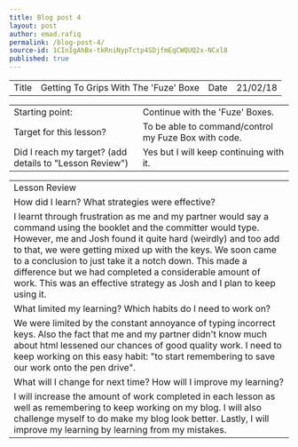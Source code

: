 ```yaml
---
title: Blog post 4
layout: post
author: emad.rafiq
permalink: /blog-post-4/
source-id: 1CInIgAhBx-tkRniNypTctp4SDjfmEqCWQUQ2x-NCxl8
published: true
---
```

<table>
  <tr>
    <td>Title</td>
    <td>Getting To Grips With The 'Fuze' Boxe</td>
    <td>Date</td>
    <td>21/02/18</td>
  </tr>
</table>


<table>
  <tr>
    <td>Starting point:</td>
    <td>Continue with the 'Fuze' Boxes. </td>
  </tr>
  <tr>
    <td>Target for this lesson?</td>
    <td>To be able to command/control my Fuze Box with code.</td>
  </tr>
  <tr>
    <td>Did I reach my target? 
(add details to "Lesson Review")</td>
    <td>Yes but I will keep continuing with it.</td>
  </tr>
</table>


 

<table>
  <tr>
    <td>Lesson Review</td>
  </tr>
  <tr>
    <td>How did I learn? What strategies were effective? </td>
  </tr>
  <tr>
    <td>I learnt through frustration as me and my partner would say a command using the booklet and the committer would type. However, me and Josh found it quite hard (weirdly) and too add to that, we were getting mixed up with the keys. We soon came to a conclusion to just take it a notch down. This made a difference but we had completed a considerable amount of work. This was an effective strategy as Josh and I plan to keep using it.</td>
  </tr>
  <tr>
    <td>What limited my learning? Which habits do I need to work on? </td>
  </tr>
  <tr>
    <td>We were limited by the constant annoyance of typing incorrect keys. Also the fact that me and my partner didn't know much about html lessened our chances of good quality work. I need to keep working on this easy habit: "to start remembering to save our work onto the pen drive".</td>
  </tr>
  <tr>
    <td>What will I change for next time? How will I improve my learning?</td>
  </tr>
  <tr>
    <td>I will increase the amount of work completed in each lesson as well as remembering to keep working on my blog. I will also challenge myself to do make my blog look better. Lastly, I will improve my learning by learning from my mistakes.</td>
  </tr>
</table>


